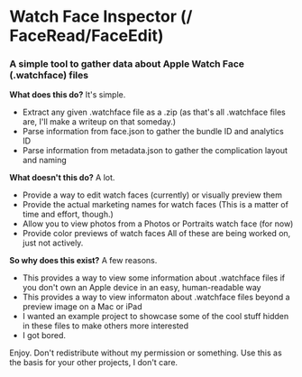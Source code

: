 # Watch Face Inspector (/ FaceRead/FaceEdit)
### A simple tool to gather data about Apple Watch Face (.watchface) files

**What does this do?**
It's simple.
- Extract any given .watchface file as a .zip (as that's all .watchface files are, I'll make a writeup on that someday.)
- Parse information from face.json to gather the bundle ID and analytics ID
- Parse information from metadata.json to gather the complication layout and naming

**What doesn't this do?**
A lot.
- Provide a way to edit watch faces (currently) or visually preview them
- Provide the actual marketing names for watch faces (This is a matter of time and effort, though.)
- Allow you to view photos from a Photos or Portraits watch face (for now)
- Provide color previews of watch faces
All of these are being worked on, just not actively.

**So why does this exist?**
A few reasons.
- This provides a way to view some information about .watchface files if you don't own an Apple device in an easy, human-readable way
- This provides a way to view informaton about .watchface files beyond a preview image on a Mac or iPad
- I wanted an example project to showcase some of the cool stuff hidden in these files to make others more interested
- I got bored.

Enjoy. Don't redistribute without my permission or something. Use this as the basis for your other projects, I don't care.
